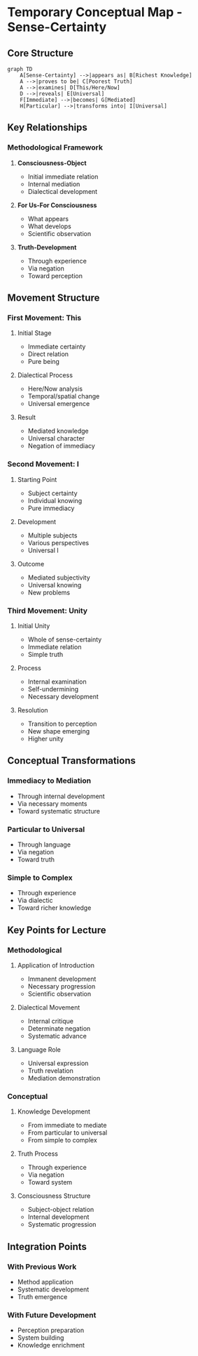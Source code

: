 # Temporary Conceptual Map - Sense-Certainty

## Core Structure

```mermaid
graph TD
    A[Sense-Certainty] -->|appears as| B[Richest Knowledge]
    A -->|proves to be| C[Poorest Truth]
    A -->|examines| D[This/Here/Now]
    D -->|reveals| E[Universal]
    F[Immediate] -->|becomes| G[Mediated]
    H[Particular] -->|transforms into| I[Universal]
```

## Key Relationships

### Methodological Framework
1. **Consciousness-Object**
   - Initial immediate relation
   - Internal mediation
   - Dialectical development

2. **For Us-For Consciousness**
   - What appears
   - What develops
   - Scientific observation

3. **Truth-Development**
   - Through experience
   - Via negation
   - Toward perception

## Movement Structure

### First Movement: This
1. Initial Stage
   - Immediate certainty
   - Direct relation
   - Pure being

2. Dialectical Process
   - Here/Now analysis
   - Temporal/spatial change
   - Universal emergence

3. Result
   - Mediated knowledge
   - Universal character
   - Negation of immediacy

### Second Movement: I
1. Starting Point
   - Subject certainty
   - Individual knowing
   - Pure immediacy

2. Development
   - Multiple subjects
   - Various perspectives
   - Universal I

3. Outcome
   - Mediated subjectivity
   - Universal knowing
   - New problems

### Third Movement: Unity
1. Initial Unity
   - Whole of sense-certainty
   - Immediate relation
   - Simple truth

2. Process
   - Internal examination
   - Self-undermining
   - Necessary development

3. Resolution
   - Transition to perception
   - New shape emerging
   - Higher unity

## Conceptual Transformations

### Immediacy to Mediation
- Through internal development
- Via necessary moments
- Toward systematic structure

### Particular to Universal
- Through language
- Via negation
- Toward truth

### Simple to Complex
- Through experience
- Via dialectic
- Toward richer knowledge

## Key Points for Lecture

### Methodological
1. Application of Introduction
   - Immanent development
   - Necessary progression
   - Scientific observation

2. Dialectical Movement
   - Internal critique
   - Determinate negation
   - Systematic advance

3. Language Role
   - Universal expression
   - Truth revelation
   - Mediation demonstration

### Conceptual
1. Knowledge Development
   - From immediate to mediate
   - From particular to universal
   - From simple to complex

2. Truth Process
   - Through experience
   - Via negation
   - Toward system

3. Consciousness Structure
   - Subject-object relation
   - Internal development
   - Systematic progression

## Integration Points

### With Previous Work
- Method application
- Systematic development
- Truth emergence

### With Future Development
- Perception preparation
- System building
- Knowledge enrichment